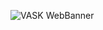 
![VASK WebBanner](https://github.com/RaymondLam888/vaskcards/assets/106653257/fc6a3ff2-240d-4896-8054-4c3458066a26)
